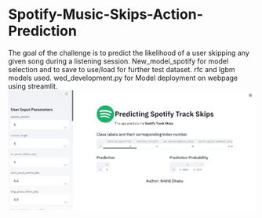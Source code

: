 # Spotify-Music-Skips-Action-Prediction
The goal of the challenge is to predict the likelihood of a user skipping any given song during a listening session.
New_model_spotify for model selection and to save to use/load for further test dataset. rfc and lgbm models used.
wed_development.py for Model deployment on webpage using streamlit.
![alt text](https://github.com/Nikhildhabu/Spotify-Music-Skips-Action-Prediction/blob/main/Capture.PNG?raw=true)


